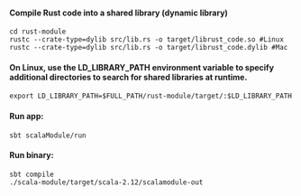 
#### Compile Rust code into a shared library (dynamic library)
```
cd rust-module
rustc --crate-type=dylib src/lib.rs -o target/librust_code.so #Linux
rustc --crate-type=dylib src/lib.rs -o target/librust_code.dylib #Mac
```

#### On Linux, use the LD_LIBRARY_PATH environment variable to specify additional directories to search for shared libraries at runtime.
```
export LD_LIBRARY_PATH=$FULL_PATH/rust-module/target/:$LD_LIBRARY_PATH
```

#### Run app:
```
sbt scalaModule/run
```

#### Run binary:
```
sbt compile
./scala-module/target/scala-2.12/scalamodule-out
```